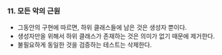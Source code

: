 ### 11. 모든 악의 근원



- 그동안의 구현에 따르면, 하위 클래스들에 남은 것은 생성자 뿐이다.
- 생성자만을 위해서 하위 클래스가 존재하는 것은 의미가 없기 때문에 제거한다.
- 불필요하게 동일한 것을 검증하는 테스트는 삭제한다.

